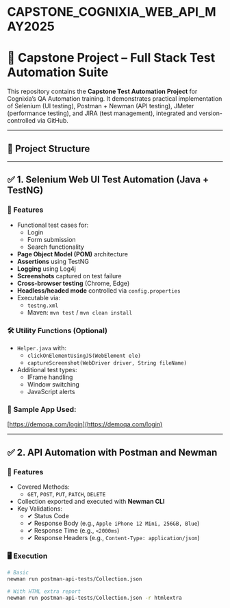 # CAPSTONE_COGNIXIA_WEB_API_MAY2025
# 🧪 Capstone Project – Full Stack Test Automation Suite

This repository contains the **Capstone Test Automation Project** for Cognixia’s QA Automation training. It demonstrates practical implementation of Selenium (UI testing), Postman + Newman (API testing), JMeter (performance testing), and JIRA (test management), integrated and version-controlled via GitHub.

---

## 📁 Project Structure


---

## ✅ 1. Selenium Web UI Test Automation (Java + TestNG)

### 🔧 Features
- Functional test cases for:
  - Login
  - Form submission
  - Search functionality
- **Page Object Model (POM)** architecture
- **Assertions** using TestNG
- **Logging** using Log4j
- **Screenshots** captured on test failure
- **Cross-browser testing** (Chrome, Edge)
- **Headless/headed mode** controlled via `config.properties`
- Executable via:
  - `testng.xml`
  - Maven: `mvn test` / `mvn clean install`

### 🛠 Utility Functions (Optional)
- `Helper.java` with:
  - `clickOnElementUsingJS(WebElement ele)`
  - `captureScreenshot(WebDriver driver, String fileName)`
- Additional test types:
  - IFrame handling
  - Window switching
  - JavaScript alerts

### 🔗 Sample App Used:
[https://demoqa.com/login](https://demoqa.com/login)

---

## ✅ 2. API Automation with Postman and Newman

### 🔧 Features
- Covered Methods:
  - `GET`, `POST`, `PUT`, `PATCH`, `DELETE`
- Collection exported and executed with **Newman CLI**
- Key Validations:
  - ✔ Status Code
  - ✔ Response Body (e.g., `Apple iPhone 12 Mini, 256GB, Blue`)
  - ✔ Response Time (e.g., `<2000ms`)
  - ✔ Response Headers (e.g., `Content-Type: application/json`)

### 🖥 Execution
```bash
# Basic
newman run postman-api-tests/Collection.json

# With HTML extra report
newman run postman-api-tests/Collection.json -r htmlextra
